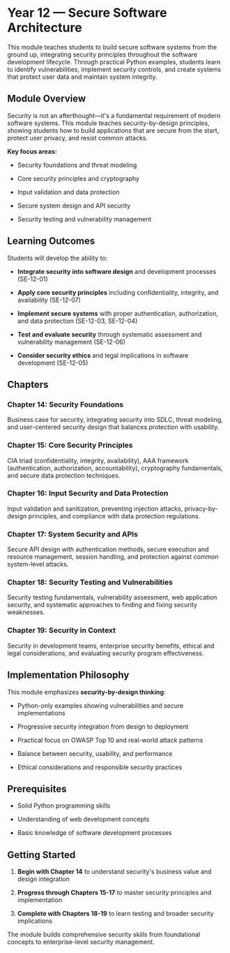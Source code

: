 # Year 12 — Secure Software Architecture

This module teaches students to build secure software systems from the ground up, integrating security principles throughout the software development lifecycle. Through practical Python examples, students learn to identify vulnerabilities, implement security controls, and create systems that protect user data and maintain system integrity.

## Module Overview

Security is not an afterthought—it's a fundamental requirement of modern software systems. This module teaches security-by-design principles, showing students how to build applications that are secure from the start, protect user privacy, and resist common attacks.

**Key focus areas:**

- Security foundations and threat modeling

- Core security principles and cryptography

- Input validation and data protection

- Secure system design and API security

- Security testing and vulnerability management

## Learning Outcomes

Students will develop the ability to:

- **Integrate security into software design** and development processes (SE-12-01)

- **Apply core security principles** including confidentiality, integrity, and availability (SE-12-07)

- **Implement secure systems** with proper authentication, authorization, and data protection (SE-12-03, SE-12-04)

- **Test and evaluate security** through systematic assessment and vulnerability management (SE-12-06)

- **Consider security ethics** and legal implications in software development (SE-12-05)

## Chapters

### Chapter 14: Security Foundations

Business case for security, integrating security into SDLC, threat modeling, and user-centered security design that balances protection with usability.

### Chapter 15: Core Security Principles

CIA triad (confidentiality, integrity, availability), AAA framework (authentication, authorization, accountability), cryptography fundamentals, and secure data protection techniques.

### Chapter 16: Input Security and Data Protection

Input validation and sanitization, preventing injection attacks, privacy-by-design principles, and compliance with data protection regulations.

### Chapter 17: System Security and APIs

Secure API design with authentication methods, secure execution and resource management, session handling, and protection against common system-level attacks.

### Chapter 18: Security Testing and Vulnerabilities

Security testing fundamentals, vulnerability assessment, web application security, and systematic approaches to finding and fixing security weaknesses.

### Chapter 19: Security in Context

Security in development teams, enterprise security benefits, ethical and legal considerations, and evaluating security program effectiveness.

## Implementation Philosophy

This module emphasizes **security-by-design thinking**:

- Python-only examples showing vulnerabilities and secure implementations

- Progressive security integration from design to deployment

- Practical focus on OWASP Top 10 and real-world attack patterns

- Balance between security, usability, and performance

- Ethical considerations and responsible security practices

## Prerequisites

- Solid Python programming skills

- Understanding of web development concepts

- Basic knowledge of software development processes

## Getting Started

1. **Begin with Chapter 14** to understand security's business value and design integration

2. **Progress through Chapters 15-17** to master security principles and implementation

3. **Complete with Chapters 18-19** to learn testing and broader security implications

The module builds comprehensive security skills from foundational concepts to enterprise-level security management.
